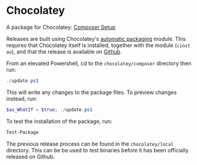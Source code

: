 # Chocolatey

A package for Chocolatey: [Composer Setup](https://chocolatey.org/packages/composer)

Releases are built using Chocolatey's [automatic packaging](https://github.com/majkinetor/au)
module. This requires that Chocolatey itself is installed, together with the module (`cinst au`),
and that the release is available on [Github](https://github.com/composer/windows-setup/releases).

From an elevated Powershell, cd to the `chocolatey/composer` directory then run:

```powershell
./update.ps1
```

This will write any changes to the package files. To preview changes instead, run:

```powershell
$au_WhatIf = $true; ./update.ps1

```

To test the installation of the package, run:

```powershell
Test-Package
```

The previous release process can be found in the `chocolatey/local` directory. This can be be used
to test binaries before it has been officially released on Github.
